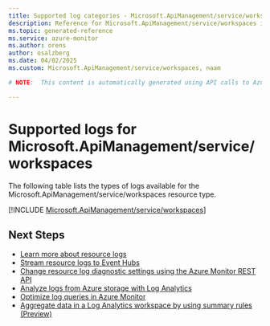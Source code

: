 ```yaml
---
title: Supported log categories - Microsoft.ApiManagement/service/workspaces
description: Reference for Microsoft.ApiManagement/service/workspaces in Azure Monitor Logs.
ms.topic: generated-reference
ms.service: azure-monitor
ms.author: orens
author: osalzberg
ms.date: 04/02/2025
ms.custom: Microsoft.ApiManagement/service/workspaces, naam

# NOTE:  This content is automatically generated using API calls to Azure. Any edits made on these files will be overwritten in the next run of the script. 

---
```





# Supported logs for Microsoft.ApiManagement/service/workspaces  
The following table lists the types of logs available for the Microsoft.ApiManagement/service/workspaces resource type.
  

  
[!INCLUDE [Microsoft.ApiManagement/service/workspaces](~/reusable-content/ce-skilling/azure/includes/azure-monitor/reference/logs/microsoft-apimanagement-service-workspaces-logs-include.md)]  
  

## Next Steps

* [Learn more about resource logs](/azure/azure-monitor/essentials/platform-logs-overview)
* [Stream resource logs to Event Hubs](/azure/azure-monitor/essentials/resource-logs#send-to-azure-event-hubs)
* [Change resource log diagnostic settings using the Azure Monitor REST API](/rest/api/monitor/diagnosticsettings)
* [Analyze logs from Azure storage with Log Analytics](/azure/azure-monitor/essentials/resource-logs#send-to-log-analytics-workspace)
* [Optimize log queries in Azure Monitor](/azure/azure-monitor/logs/query-optimization)
* [Aggregate data in a Log Analytics workspace by using summary rules (Preview)](/azure/azure-monitor/logs/summary-rules)